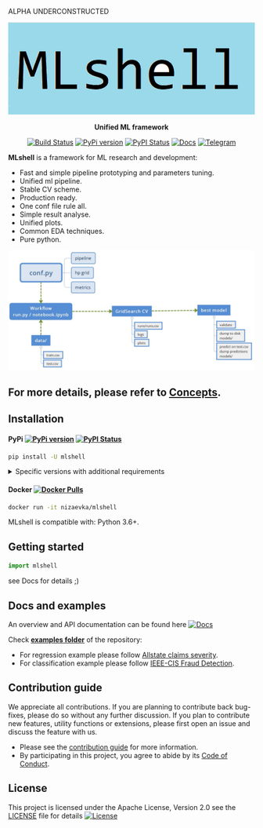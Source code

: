 ALPHA UNDERCONSTRUCTED
<div align="center">

[![Mlshell logo](pictures/mlshell_logo.PNG?raw=true)](https://github.com/nizaevka/mlshell)

**Unified ML framework**

[![Build Status](https://travis-ci.org/nizaevka/mlshell.svg?branch=master)](https://travis-ci.org/nizaevka/mlshell)
[![PyPi version](https://img.shields.io/pypi/v/mlshell.svg)](https://pypi.org/project/mlshell/)
[![PyPI Status](https://pepy.tech/badge/mlshell)](https://pepy.tech/project/mlshell)
[![Docs](https://readthedocs.org/projects/mlshell/badge/?version=latest)](https://mlshell.readthedocs.io/en/latest/)
[![Telegram](https://img.shields.io/badge/channel-on%20telegram-blue)](https://t.me/nizaevka)

</div>

**MLshell** is a framework for ML research and development:
- Fast and simple pipeline prototyping and parameters tuning.
- Unified ml pipeline.
- Stable CV scheme.
- Production ready.
- One conf file rule all.
- Simple result analyse.
- Unified plots.
- Common EDA techniques.
- Pure python.

[![Workflow](docs/source/_static/images/workflow.JPG?raw=true)]()

For more details, please refer to
[Concepts](https://mlshell.readthedocs.io/en/latest/Concepts.html>).
---

## Installation

#### PyPi [![PyPi version](https://img.shields.io/pypi/v/mlshell.svg)](https://pypi.org/project/mlshell/) [![PyPI Status](https://pepy.tech/badge/mlshell)](https://pepy.tech/project/mlshell)

```bash
pip install -U mlshell
```

<details>
<summary>Specific versions with additional requirements</summary>
<p>

```bash
pip install catalyst[dev]        # installs dependencies for development
```
</p>
</details>

#### Docker [![Docker Pulls](https://img.shields.io/docker/pulls/nizaevka/mlshell)](https://hub.docker.com/r/nizaevka/mlshell/tags)

```bash
docker run -it nizaevka/mlshell
```

MLshell is compatible with: Python 3.6+.


## Getting started

```python
import mlshell
```
see Docs for details ;)

## Docs and examples
An overview and API documentation can be found here
[![Docs](https://readthedocs.org/projects/mlshell/badge/?version=latest)](https://readthedocs.org/mlshell/en/latest/?badge=latest)

Check **[examples folder](examples)** of the repository:
- For regression example please follow [Allstate claims severity](examples/regression).
- For classification example please follow [IEEE-CIS Fraud Detection](examples/classification).

## Contribution guide

We appreciate all contributions.
If you are planning to contribute back bug-fixes,
please do so without any further discussion.
If you plan to contribute new features, utility functions or extensions,
please first open an issue and discuss the feature with us.

- Please see the [contribution guide](CONTRIBUTING.md) for more information.
- By participating in this project, you agree to abide by its [Code of Conduct](CODE_OF_CONDUCT.md).

## License

This project is licensed under the Apache License, Version 2.0 see the [LICENSE](LICENSE) file for details
[![License](https://img.shields.io/github/license/nizaevka/mlshell.svg)](LICENSE)